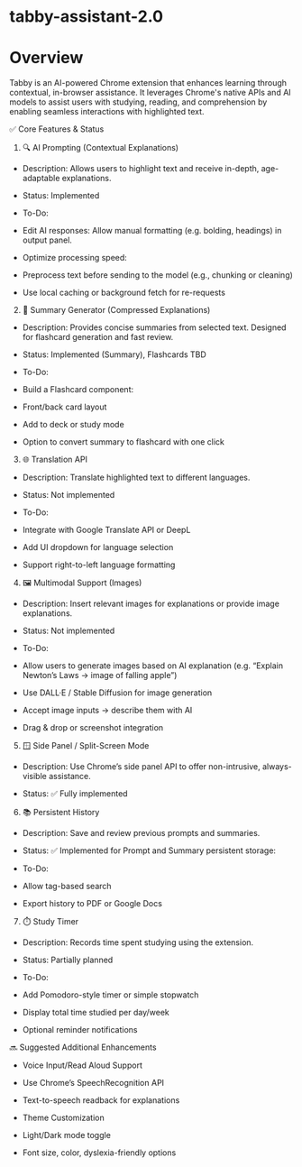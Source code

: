 # tabby-assistant-2.0

# Overview
Tabby is an AI-powered Chrome extension that enhances learning through contextual, in-browser assistance. It leverages Chrome's native APIs and AI models to assist users with studying, reading, and comprehension by enabling seamless interactions with highlighted text.

✅ Core Features & Status
1. 🔍 AI Prompting (Contextual Explanations)

- Description: Allows users to highlight text and receive in-depth, age-adaptable explanations.

- Status: Implemented
- To-Do:

 - Edit AI responses: Allow manual formatting (e.g. bolding, headings) in output panel.

 - Optimize processing speed:
 
 - Preprocess text before sending to the model (e.g., chunking or cleaning)

 - Use local caching or background fetch for re-requests


2. 🧠 Summary Generator (Compressed Explanations)

- Description: Provides concise summaries from selected text. Designed for flashcard generation and fast review.

- Status: Implemented (Summary), Flashcards TBD
- To-Do:

 - Build a Flashcard component:

 - Front/back card layout

 - Add to deck or study mode

 - Option to convert summary to flashcard with one click


3. 🌐 Translation API

- Description: Translate highlighted text to different languages.

- Status: Not implemented
- To-Do:

 - Integrate with Google Translate API or DeepL

 - Add UI dropdown for language selection
 
 - Support right-to-left language formatting


4. 🖼️ Multimodal Support (Images)

- Description: Insert relevant images for explanations or provide image explanations.

- Status: Not implemented
- To-Do:

 - Allow users to generate images based on AI explanation (e.g. “Explain Newton’s Laws → image of falling apple”)

 - Use DALL·E / Stable Diffusion for image generation

 - Accept image inputs → describe them with AI

 - Drag & drop or screenshot integration


5. 🪟 Side Panel / Split-Screen Mode

- Description: Use Chrome’s side panel API to offer non-intrusive, always-visible assistance.

- Status: ✅ Fully implemented


6. 📚 Persistent History

- Description: Save and review previous prompts and summaries.

- Status: ✅ Implemented for Prompt and Summary persistent storage:
  
- To-Do:

 - Allow tag-based search

 - Export history to PDF or Google Docs


7. ⏱️ Study Timer

- Description: Records time spent studying using the extension.

- Status: Partially planned
- To-Do:

 - Add Pomodoro-style timer or simple stopwatch

 - Display total time studied per day/week

 - Optional reminder notifications


🔜 Suggested Additional Enhancements

- Voice Input/Read Aloud Support

- Use Chrome’s SpeechRecognition API

- Text-to-speech readback for explanations

- Theme Customization

- Light/Dark mode toggle

- Font size, color, dyslexia-friendly options
